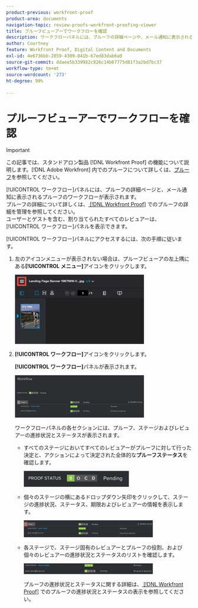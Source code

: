 ```yaml
---
product-previous: workfront-proof
product-area: documents
navigation-topic: review-proofs-workfront-proofing-viewer
title: プルーフビューアーでワークフローを確認
description: ワークフローパネルには、プルーフの詳細ページや、メール通知に表示されるプルーフのワークフローが表示されます。プルーフの詳細について詳しくは、Workfront Proof でのプルーフの詳細の管理を参照してください。ユーザーとゲストを含む、割り当てられたすべてのレビュアーは、ワークフローパネルを表示できます。
author: Courtney
feature: Workfront Proof, Digital Content and Documents
exl-id: 4e6736bb-2859-4309-841b-67ed83dab6a0
source-git-commit: ddaee5b339982c826c14b67775d81f3a2bd7bc37
workflow-type: tm+mt
source-wordcount: '273'
ht-degree: 99%

---
```


# プルーフビューアーでワークフローを確認

>[!IMPORTANT]
>
>この記事では、スタンドアロン製品 [!DNL Workfront Proof] の機能について説明します。[!DNL Adobe Workfront] 内でのプルーフについて詳しくは、[プルーフ](../../../review-and-approve-work/proofing/proofing.md)を参照してください。

[!UICONTROL ワークフロー]パネルには、プルーフの詳細ページと、メール通知に表示されるプルーフのワークフローが表示されます。\
プルーフの詳細について詳しくは、[ [!DNL Workfront Proof]](../../../workfront-proof/wp-work-proofsfiles/manage-your-work/manage-proof-details.md) でのプルーフの詳細を管理を参照してください。\
ユーザーとゲストを含む、割り当てられたすべてのレビュアーは、[!UICONTROL ワークフロー]パネルを表示できます。

[!UICONTROL ワークフロー]パネルにアクセスするには、次の手順に従います。

1. 左のアイコンメニューが表示されない場合は、プルーフビューアの左上隅にある&#x200B;**[!UICONTROL メニュー]**&#x200B;アイコンをクリックします。

   ![Menu_icon_in_Proofing_Viewer.png](assets/menu-icon-in-proofing-viewer-350x188.png)

1. **[!UICONTROL ワークフロー]**&#x200B;アイコンをクリックします。

   **[!UICONTROL ワークフロー]**&#x200B;パネルが表示されます。

   ![ ワークフローパネル ](assets/workflow-panel-350x115.png)

   ワークフローパネルの各セクションには、プルーフ、ステージおよびレビュアーの進捗状況とステータスが表示されます。

   * すべてのステージにおいてすべてのレビュアーがプルーフに対して行った決定と、アクションによって決定された全体的な&#x200B;**プルーフステータス**&#x200B;を確認します。

     ![Screenshot_2018-05-01_10-23-53.png](assets/screenshot-2018-05-01-10-23-53-285x43.png)

   * 個々のステージの横にあるドロップダウン矢印をクリックして、ステージの進捗状況、ステータス、期限およびレビュアーの情報を表示します。

     ![Screen_Shot_2018-05-01_at_2.01.22_PM.png](assets/screen-shot-2018-05-01-at-2.01.22-pm-350x46.png)

   * 各ステージで、ステージ固有のレビュアーとプルーフの役割、および個々のレビュアーの進捗状況とステータスのリストを確認します。

     ![Screen_Shot_2018-05-01_at_10.33.37_AM.png](assets/screen-shot-2018-05-01-at-10.33.37-am-350x29.png)

     プルーフの進捗状況とステータスに関する詳細は、[ [!DNL Workfront Proof]](../../../workfront-proof/wp-work-proofsfiles/manage-your-work/view-progress-and-status-of-proof.md) でのプルーフの進捗状況とステータスの表示を参照してください。

